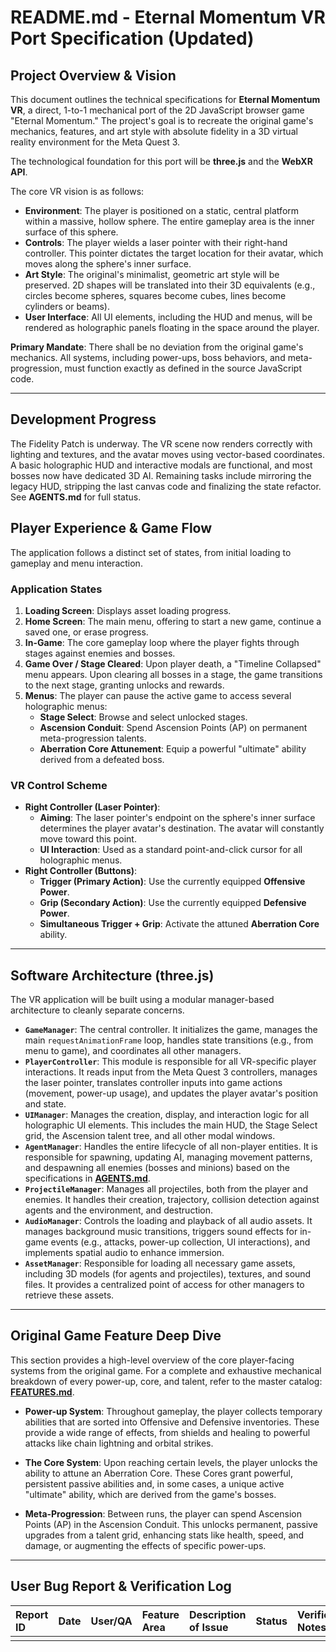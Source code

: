# README.md - Eternal Momentum VR Port Specification (Updated)

## Project Overview & Vision

This document outlines the technical specifications for **Eternal Momentum VR**, a direct, 1-to-1 mechanical port of the 2D JavaScript browser game "Eternal Momentum." The project's goal is to recreate the original game's mechanics, features, and art style with absolute fidelity in a 3D virtual reality environment for the Meta Quest 3.

The technological foundation for this port will be **three.js** and the **WebXR API**.

The core VR vision is as follows:
* **Environment**: The player is positioned on a static, central platform within a massive, hollow sphere. The entire gameplay area is the inner surface of this sphere.
* **Controls**: The player wields a laser pointer with their right-hand controller. This pointer dictates the target location for their avatar, which moves along the sphere's inner surface.
* **Art Style**: The original's minimalist, geometric art style will be preserved. 2D shapes will be translated into their 3D equivalents (e.g., circles become spheres, squares become cubes, lines become cylinders or beams).
* **User Interface**: All UI elements, including the HUD and menus, will be rendered as holographic panels floating in the space around the player.

**Primary Mandate**: There shall be no deviation from the original game's mechanics. All systems, including power-ups, boss behaviors, and meta-progression, must function exactly as defined in the source JavaScript code.

---

## Development Progress

The Fidelity Patch is underway. The VR scene now renders correctly with lighting and textures, and the avatar moves using vector-based coordinates. A basic holographic HUD and interactive modals are functional, and most bosses now have dedicated 3D AI. Remaining tasks include mirroring the legacy HUD, stripping the last canvas code and finalizing the state refactor. See **AGENTS.md** for full status.


## Player Experience & Game Flow

The application follows a distinct set of states, from initial loading to gameplay and menu interaction.

### Application States
1.  **Loading Screen**: Displays asset loading progress.
2.  **Home Screen**: The main menu, offering to start a new game, continue a saved one, or erase progress.
3.  **In-Game**: The core gameplay loop where the player fights through stages against enemies and bosses.
4.  **Game Over / Stage Cleared**: Upon player death, a "Timeline Collapsed" menu appears. Upon clearing all bosses in a stage, the game transitions to the next stage, granting unlocks and rewards.
5.  **Menus**: The player can pause the active game to access several holographic menus:
    * **Stage Select**: Browse and select unlocked stages.
    * **Ascension Conduit**: Spend Ascension Points (AP) on permanent meta-progression talents.
    * **Aberration Core Attunement**: Equip a powerful "ultimate" ability derived from a defeated boss.

### VR Control Scheme
* **Right Controller (Laser Pointer)**:
    * **Aiming**: The laser pointer's endpoint on the sphere's inner surface determines the player avatar's destination. The avatar will constantly move toward this point.
    * **UI Interaction**: Used as a standard point-and-click cursor for all holographic menus.
* **Right Controller (Buttons)**:
    * **Trigger (Primary Action)**: Use the currently equipped **Offensive Power**.
    * **Grip (Secondary Action)**: Use the currently equipped **Defensive Power**.
    * **Simultaneous Trigger + Grip**: Activate the attuned **Aberration Core** ability.

---

## Software Architecture (three.js)

The VR application will be built using a modular manager-based architecture to cleanly separate concerns.

* **`GameManager`**: The central controller. It initializes the game, manages the main `requestAnimationFrame` loop, handles state transitions (e.g., from menu to game), and coordinates all other managers.
* **`PlayerController`**: This module is responsible for all VR-specific player interactions. It reads input from the Meta Quest 3 controllers, manages the laser pointer, translates controller inputs into game actions (movement, power-up usage), and updates the player avatar's position and state.
* **`UIManager`**: Manages the creation, display, and interaction logic for all holographic UI elements. This includes the main HUD, the Stage Select grid, the Ascension talent tree, and all other modal windows.
* **`AgentManager`**: Handles the entire lifecycle of all non-player entities. It is responsible for spawning, updating AI, managing movement patterns, and despawning all enemies (bosses and minions) based on the specifications in **[AGENTS.md](./AGENTS.md)**.
* **`ProjectileManager`**: Manages all projectiles, both from the player and enemies. It handles their creation, trajectory, collision detection against agents and the environment, and destruction.
* **`AudioManager`**: Controls the loading and playback of all audio assets. It manages background music transitions, triggers sound effects for in-game events (e.g., attacks, power-up collection, UI interactions), and implements spatial audio to enhance immersion.
* **`AssetManager`**: Responsible for loading all necessary game assets, including 3D models (for agents and projectiles), textures, and sound files. It provides a centralized point of access for other managers to retrieve these assets.

---

## Original Game Feature Deep Dive

This section provides a high-level overview of the core player-facing systems from the original game. For a complete and exhaustive mechanical breakdown of every power-up, core, and talent, refer to the master catalog: **[FEATURES.md](./FEATURES.md)**.

* **Power-up System**: Throughout gameplay, the player collects temporary abilities that are sorted into Offensive and Defensive inventories. These provide a wide range of effects, from shields and healing to powerful attacks like chain lightning and orbital strikes.

* **The Core System**: Upon reaching certain levels, the player unlocks the ability to attune an Aberration Core. These Cores grant powerful, persistent passive abilities and, in some cases, a unique active "ultimate" ability, which are derived from the game's bosses.

* **Meta-Progression**: Between runs, the player can spend Ascension Points (AP) in the Ascension Conduit. This unlocks permanent, passive upgrades from a talent grid, enhancing stats like health, speed, and damage, or augmenting the effects of specific power-ups.

---

## User Bug Report & Verification Log

| Report ID | Date | User/QA | Feature Area | Description of Issue | Status | Verification Notes |
| :-------- | :--- | :------ | :----------- | :------------------- | :----- | :----------------- |
|           |      |         |              |                      |        |                    |
